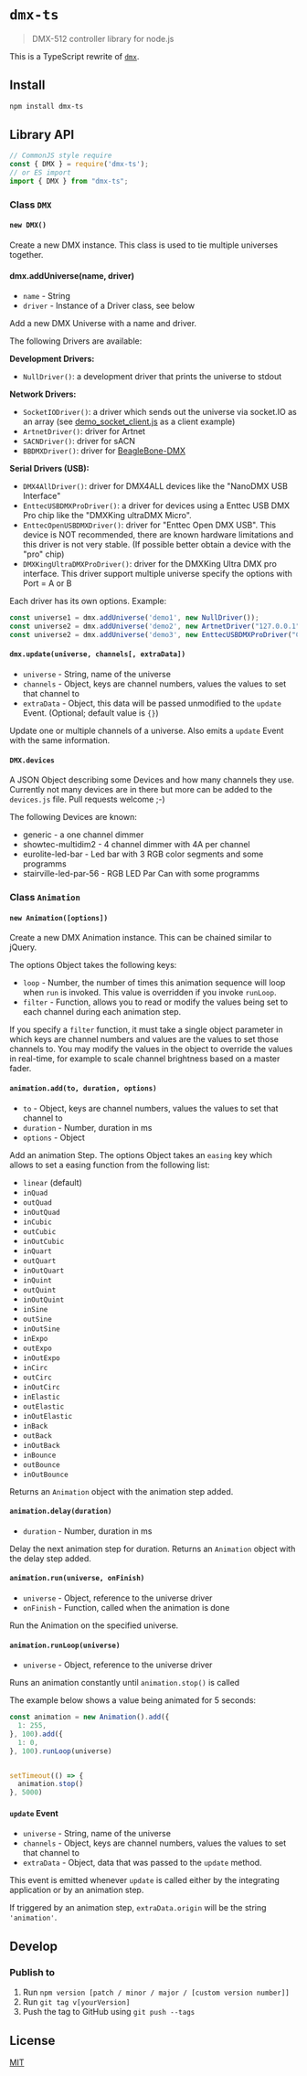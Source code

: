 # `dmx-ts`
> DMX-512 controller library for node.js

This is a TypeScript rewrite of [`dmx`](https://github.com/node-dmx/dmx).

## Install

```bash
npm install dmx-ts
```

## Library API
```javascript
// CommonJS style require
const { DMX } = require('dmx-ts');
// or ES import
import { DMX } from "dmx-ts";
```

### Class `DMX`

#### `new DMX()`

Create a new DMX instance. This class is used to tie multiple universes together.

#### dmx.addUniverse(name, driver)

- <code>name</code> - String
- <code>driver</code> - Instance of a Driver class, see below

Add a new DMX Universe with a name and driver.

The following Drivers are available:

**Development Drivers:**
- `NullDriver()`: a development driver that prints the universe to stdout

**Network Drivers:**
- `SocketIODriver()`: a driver which sends out the universe via socket.IO as an array (see [demo_socket_client.js](src/demo/demo_socket_client.js) as a client example)
- `ArtnetDriver()`: driver for Artnet
- `SACNDriver()`: driver for sACN
- `BBDMXDriver()`: driver for [BeagleBone-DMX](https://github.com/boxysean/beaglebone-DMX)

**Serial Drivers (USB):**
- `DMX4AllDriver()`: driver for DMX4ALL devices like the "NanoDMX USB Interface"
- `EnttecUSBDMXProDriver()`: a driver for devices using a Enttec USB DMX Pro chip like the "DMXKing ultraDMX Micro".
- `EnttecOpenUSBDMXDriver()`: driver for "Enttec Open DMX USB". This device is NOT recommended, there are known hardware limitations and this driver is not very stable. (If possible better obtain a device with the "pro" chip)
- `DMXKingUltraDMXProDriver()`: driver for the DMXKing Ultra DMX pro interface. This driver support multiple universe specify the options with Port = A or B

Each driver has its own options. Example:
```TypeScript
const universe1 = dmx.addUniverse('demo1', new NullDriver());
const universe2 = dmx.addUniverse('demo2', new ArtnetDriver("127.0.0.1"));
const universe2 = dmx.addUniverse('demo3', new EnttecUSBDMXProDriver("COM5", { dmxSpeed: 40 }));
```

#### `dmx.update(universe, channels[, extraData])`

- <code>universe</code> - String, name of the universe
- <code>channels</code> - Object, keys are channel numbers, values the values to set that channel to
- <code>extraData</code> - Object, this data will be passed unmodified to the <code>update</code> Event. (Optional; default value is `{}`)

Update one or multiple channels of a universe. Also emits a <code>update</code> Event with the same information.


#### `DMX.devices`

A JSON Object describing some Devices and how many channels they use.
Currently not many devices are in there but more can be added to the <code>devices.js</code> file. Pull requests welcome ;-)

The following Devices are known:

- generic - a one channel dimmer
- showtec-multidim2 - 4 channel dimmer with 4A per channel
- eurolite-led-bar - Led bar with 3 RGB color segments and some programms
- stairville-led-par-56 - RGB LED Par Can with some programms

### Class `Animation`

#### `new Animation([options])`

Create a new DMX Animation instance. This can be chained similar to jQuery.

The options Object takes the following keys:

- <code>loop</code> - Number, the number of times this animation sequence will loop when <code>run</code> is invoked. This value is overridden if you invoke <code>runLoop</code>.
- <code>filter</code> - Function, allows you to read or modify the values being set to each channel during each animation step.

If you specify a <code>filter</code> function, it must take a single object parameter in which keys are channel numbers and values are the values to set those channels to.
You may modify the values in the object to override the values in real-time, for example to scale channel brightness based on a master fader.

#### `animation.add(to, duration, options)`

- <code>to</code> - Object, keys are channel numbers, values the values to set that channel to
- <code>duration</code> - Number, duration in ms
- <code>options</code> - Object

Add an animation Step.
The options Object takes an <code>easing</code> key which allows to set a easing function from the following list:

- `linear` (default)
- `inQuad`
- `outQuad`
- `inOutQuad`
- `inCubic`
- `outCubic`
- `inOutCubic`
- `inQuart`
- `outQuart`
- `inOutQuart`
- `inQuint`
- `outQuint`
- `inOutQuint`
- `inSine`
- `outSine`
- `inOutSine`
- `inExpo`
- `outExpo`
- `inOutExpo`
- `inCirc`
- `outCirc`
- `inOutCirc`
- `inElastic`
- `outElastic`
- `inOutElastic`
- `inBack`
- `outBack`
- `inOutBack`
- `inBounce`
- `outBounce`
- `inOutBounce`

Returns an `Animation` object with the animation step added.


#### `animation.delay(duration)`

- <code>duration</code> - Number, duration in ms

Delay the next animation step for duration.
Returns an `Animation` object with the delay step added.


#### `animation.run(universe, onFinish)`

- <code>universe</code> - Object, reference to the universe driver
- <code>onFinish</code> - Function, called when the animation is done

Run the Animation on the specified universe.

#### `animation.runLoop(universe)`

- <code>universe</code> - Object, reference to the universe driver

Runs an animation constantly until <code>animation.stop()</code> is called

The example below shows a value being animated for 5 seconds:
```javascript
const animation = new Animation().add({
  1: 255,
}, 100).add({
  1: 0,
}, 100).runLoop(universe)


setTimeout(() => {
  animation.stop()
}, 5000)
```

#### `update` Event

- <code>universe</code> - String, name of the universe
- <code>channels</code> - Object, keys are channel numbers, values the values to set that channel to
- <code>extraData</code> - Object, data that was passed to the <code>update</code> method.

This event is emitted whenever <code>update</code> is called either by the integrating application or by an animation step.

If triggered by an animation step, <code>extraData.origin</code> will be the string <code>'animation'</code>.

## Develop

### Publish to 
1. Run `npm version [patch / minor / major / [custom version number]]`
1. Run `git tag v[yourVersion]`
1. Push the tag to GitHub using `git push --tags`

## License
[MIT](./LICENSE)
